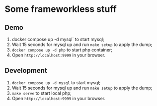 # Some frameworkless stuff

## Demo

1. docker compose up -d mysql` to start mysql;
2. Wait 15 seconds for mysql up and run `make setup` to apply the dump;
3. `docker compose up -d php` to start php container;
4. Open `http://localhost:9999` in your browser.


## Development

1. `docker compose up -d mysql` to start mysql;
2. Wait 15 seconds for mysql up and run `make setup` to apply the dump;
3. `make serve` to start local php;
4. Open `http://localhost:9999` in your browser.
